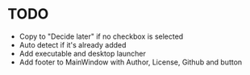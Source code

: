 # TODO

- Copy to "Decide later" if no checkbox is selected
- Auto detect if it's already added
- Add executable and desktop launcher
- Add footer to MainWindow with Author, License, Github and button
